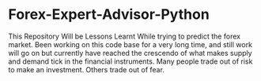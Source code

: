# Forex-Expert-Advisor-Python
This Repository Will be Lessons Learnt While trying to predict the forex market. Been working on this code base for a very long time, and still work will go on but currently have reached the crescendo of what makes supply and demand tick in the financial instruments. Many people trade out of risk to make an investment. Others trade out of fear. 
